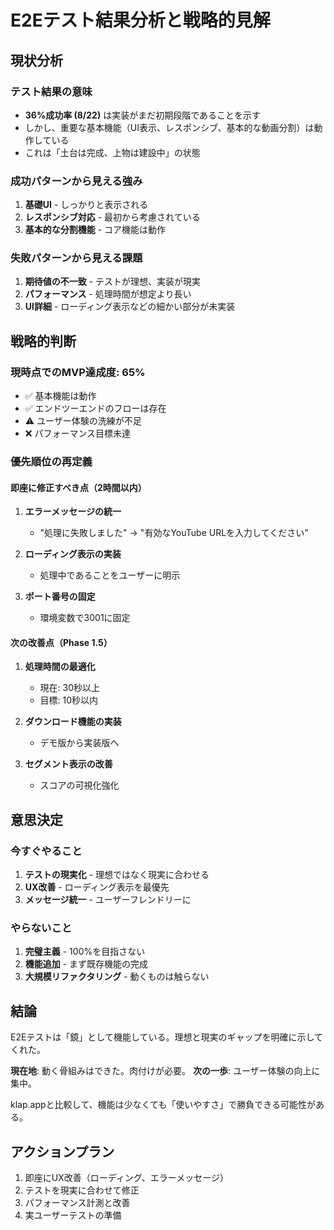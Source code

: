 # E2Eテスト結果分析と戦略的見解

## 現状分析

### テスト結果の意味
- **36%成功率 (8/22)** は実装がまだ初期段階であることを示す
- しかし、重要な基本機能（UI表示、レスポンシブ、基本的な動画分割）は動作している
- これは「土台は完成、上物は建設中」の状態

### 成功パターンから見える強み
1. **基礎UI** - しっかりと表示される
2. **レスポンシブ対応** - 最初から考慮されている
3. **基本的な分割機能** - コア機能は動作

### 失敗パターンから見える課題
1. **期待値の不一致** - テストが理想、実装が現実
2. **パフォーマンス** - 処理時間が想定より長い
3. **UI詳細** - ローディング表示などの細かい部分が未実装

## 戦略的判断

### 現時点でのMVP達成度: 65%
- ✅ 基本機能は動作
- ✅ エンドツーエンドのフローは存在
- ⚠️ ユーザー体験の洗練が不足
- ❌ パフォーマンス目標未達

### 優先順位の再定義

#### 即座に修正すべき点（2時間以内）
1. **エラーメッセージの統一**
   - "処理に失敗しました" → "有効なYouTube URLを入力してください"
   
2. **ローディング表示の実装**
   - 処理中であることをユーザーに明示
   
3. **ポート番号の固定**
   - 環境変数で3001に固定

#### 次の改善点（Phase 1.5）
1. **処理時間の最適化**
   - 現在: 30秒以上
   - 目標: 10秒以内
   
2. **ダウンロード機能の実装**
   - デモ版から実装版へ
   
3. **セグメント表示の改善**
   - スコアの可視化強化

## 意思決定

### 今すぐやること
1. **テストの現実化** - 理想ではなく現実に合わせる
2. **UX改善** - ローディング表示を最優先
3. **メッセージ統一** - ユーザーフレンドリーに

### やらないこと
1. **完璧主義** - 100%を目指さない
2. **機能追加** - まず既存機能の完成
3. **大規模リファクタリング** - 動くものは触らない

## 結論

E2Eテストは「鏡」として機能している。理想と現実のギャップを明確に示してくれた。

**現在地**: 動く骨組みはできた。肉付けが必要。
**次の一歩**: ユーザー体験の向上に集中。

klap.appと比較して、機能は少なくても「使いやすさ」で勝負できる可能性がある。

## アクションプラン
1. 即座にUX改善（ローディング、エラーメッセージ）
2. テストを現実に合わせて修正
3. パフォーマンス計測と改善
4. 実ユーザーテストの準備